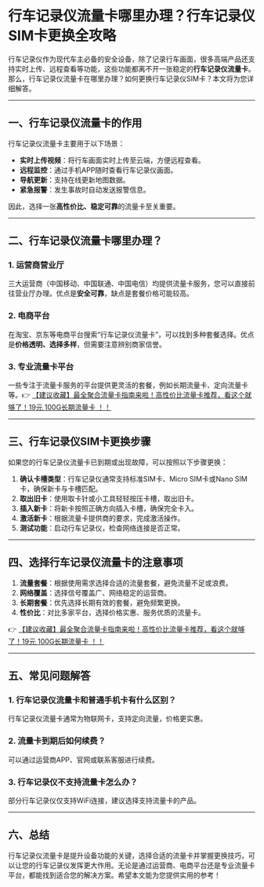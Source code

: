 # 行车记录仪流量卡哪里办理？行车记录仪SIM卡更换全攻略

行车记录仪作为现代车主必备的安全设备，除了记录行车画面，很多高端产品还支持实时上传、远程查看等功能，这些功能都离不开一张稳定的**行车记录仪流量卡**。那么，行车记录仪流量卡在哪里办理？如何更换行车记录仪SIM卡？本文将为您详细解答。

---

## 一、行车记录仪流量卡的作用

行车记录仪流量卡主要用于以下场景：
- **实时上传视频**：将行车画面实时上传至云端，方便远程查看。
- **远程监控**：通过手机APP随时查看行车记录仪画面。
- **导航更新**：支持在线更新地图数据。
- **紧急报警**：发生事故时自动发送报警信息。

因此，选择一张**高性价比、稳定可靠**的流量卡至关重要。

---

## 二、行车记录仪流量卡哪里办理？

### 1. 运营商营业厅
三大运营商（中国移动、中国联通、中国电信）均提供流量卡服务，您可以直接前往营业厅办理。优点是**安全可靠**，缺点是套餐价格可能较高。

### 2. 电商平台
在淘宝、京东等电商平台搜索“行车记录仪流量卡”，可以找到多种套餐选择。优点是**价格透明、选择多样**，但需要注意辨别商家信誉。

### 3. 专业流量卡平台
一些专注于流量卡服务的平台提供更灵活的套餐，例如长期流量卡、定向流量卡等。👉 [【建议收藏】最全聚合流量卡指南来啦！高性价比流量卡推荐，看这个就够了！19元 100G长期流量卡 ！！](https://bit.ly/Liuliangka)

---

## 三、行车记录仪SIM卡更换步骤

如果您的行车记录仪流量卡已到期或出现故障，可以按照以下步骤更换：

1. **确认卡槽类型**：行车记录仪通常支持标准SIM卡、Micro SIM卡或Nano SIM卡，确保新卡与卡槽匹配。
2. **取出旧卡**：使用取卡针或小工具轻轻按压卡槽，取出旧卡。
3. **插入新卡**：将新卡按照正确方向插入卡槽，确保完全卡入。
4. **激活新卡**：根据流量卡提供商的要求，完成激活操作。
5. **测试功能**：启动行车记录仪，检查网络连接是否正常。

---

## 四、选择行车记录仪流量卡的注意事项

1. **流量套餐**：根据使用需求选择合适的流量套餐，避免流量不足或浪费。
2. **网络覆盖**：选择信号覆盖广、网络稳定的运营商。
3. **长期套餐**：优先选择长期有效的套餐，避免频繁更换。
4. **性价比**：对比多家平台，选择价格实惠、服务优质的流量卡。

👉 [【建议收藏】最全聚合流量卡指南来啦！高性价比流量卡推荐，看这个就够了！19元 100G长期流量卡 ！！](https://bit.ly/Liuliangka)

---

## 五、常见问题解答

### 1. 行车记录仪流量卡和普通手机卡有什么区别？
行车记录仪流量卡通常为物联网卡，支持定向流量，价格更实惠。

### 2. 流量卡到期后如何续费？
可以通过运营商APP、官网或联系客服进行续费。

### 3. 行车记录仪不支持流量卡怎么办？
部分行车记录仪仅支持WiFi连接，建议选择支持流量卡的产品。

---

## 六、总结

行车记录仪流量卡是提升设备功能的关键，选择合适的流量卡并掌握更换技巧，可以让您的行车记录仪发挥更大作用。无论是通过运营商、电商平台还是专业流量卡平台，都能找到适合您的解决方案。希望本文能为您提供实用的参考！